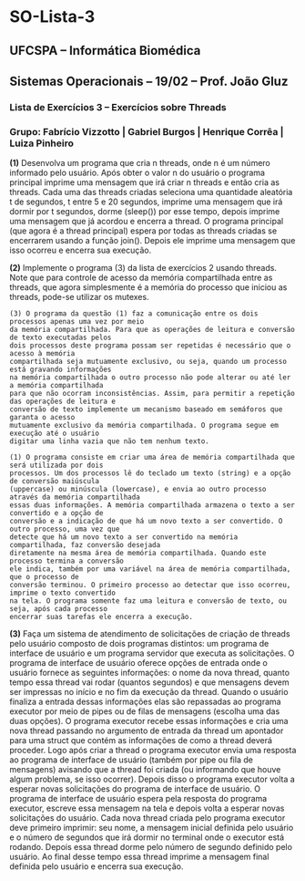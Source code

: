 # SO-Lista-3

## UFCSPA – Informática Biomédica
## Sistemas Operacionais – 19/02 – Prof. João Gluz
### Lista de Exercícios 3 – Exercícios sobre Threads

### Grupo: Fabrício Vizzotto | Gabriel Burgos | Henrique Corrêa | Luiza Pinheiro

**(1)** Desenvolva um programa que cria n threads, onde n é um número informado pelo usuário.
Após obter o valor n do usuário o programa principal imprime uma mensagem que irá criar n
threads e então cria as threads. Cada uma das threads criadas seleciona uma quantidade aleatória t
de segundos, t entre 5 e 20 segundos, imprime uma mensagem que irá dormir por t segundos, dorme
(sleep()) por esse tempo, depois imprime uma mensagem que já acordou e encerra a thread. O
programa principal (que agora é a thread principal) espera por todas as threads criadas se
encerrarem usando a função join(). Depois ele imprime uma mensagem que isso ocorreu e encerra
sua execução.

**(2)** Implemente o programa (3) da lista de exercícios 2 usando threads. Note que para controle de
acesso da memória compartilhada entre as threads, que agora simplesmente é a memória do
processo que iniciou as threads, pode-se utilizar os mutexes.

```
(3) O programa da questão (1) faz a comunicação entre os dois processos apenas uma vez por meio
da memória compartilhada. Para que as operações de leitura e conversão de texto executadas pelos
dois processos deste programa possam ser repetidas é necessário que o acesso à memória
compartilhada seja mutuamente exclusivo, ou seja, quando um processo está gravando informações
na memória compartilhada o outro processo não pode alterar ou até ler a memória compartilhada
para que não ocorram inconsistências. Assim, para permitir a repetição das operações de leitura e
conversão de texto implemente um mecanismo baseado em semáforos que garanta o acesso
mutuamente exclusivo da memória compartilhada. O programa segue em execução até o usuário
digitar uma linha vazia que não tem nenhum texto.

(1) O programa consiste em criar uma área de memória compartilhada que será utilizada por dois
processos. Um dos processos lê do teclado um texto (string) e a opção de conversão maiúscula
(uppercase) ou minúscula (lowercase), e envia ao outro processo através da memória compartilhada
essas duas informações. A memória compartilhada armazena o texto a ser convertido e a opção de
conversão e a indicação de que há um novo texto a ser convertido. O outro processo, uma vez que
detecte que há um novo texto a ser convertido na memória compartilhada, faz conversão desejada
diretamente na mesma área de memória compartilhada. Quando este processo termina a conversão
ele indica, também por uma variável na área de memória compartilhada, que o processo de
conversão terminou. O primeiro processo ao detectar que isso ocorreu, imprime o texto convertido
na tela. O programa somente faz uma leitura e conversão de texto, ou seja, após cada processo
encerrar suas tarefas ele encerra a execução. 
```

**(3)** Faça um sistema de atendimento de solicitações de criação de threads pelo usuário composto de
dois programas distintos: um programa de interface de usuário e um programa servidor que executa
as solicitações. O programa de interface de usuário oferece opções de entrada onde o usuário
fornece as seguintes informações: o nome da nova thread, quanto tempo essa thread vai rodar
(quantos segundos) e que mensagens devem ser impressas no início e no fim da execução da thread.
Quando o usuário finaliza a entrada dessas informações elas são repassadas ao programa executor
por meio de pipes ou de filas de mensagens (escolha uma das duas opções).
O programa executor recebe essas informações e cria uma nova thread passando no argumento de
entrada da thread um apontador para uma struct que contém as informações de como a thread
deverá proceder. Logo após criar a thread o programa executor envia uma resposta ao programa de
interface de usuário (também por pipe ou fila de mensagens) avisando que a thread foi criada (ou
informando que houve algum problema, se isso ocorrer). Depois disso o programa executor volta a
esperar novas solicitações do programa de interface de usuário. O programa de interface de usuário
espera pela resposta do programa executor, escreve essa mensagem na tela e depois volta a esperar
novas solicitações do usuário.
Cada nova thread criada pelo programa executor deve primeiro imprimir: seu nome, a mensagem
inicial definida pelo usuário e o número de segundos que irá dormir no terminal onde o executor
está rodando. Depois essa thread dorme pelo número de segundo definido pelo usuário. Ao final
desse tempo essa thread imprime a mensagem final definida pelo usuário e encerra sua execução.
